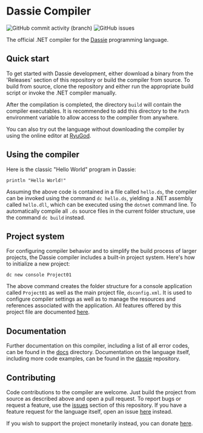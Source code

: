 # Dassie Compiler
<img alt="GitHub commit activity (branch)" src="https://img.shields.io/github/commit-activity/m/loschsoftware/dc"> <img alt="GitHub issues" src="https://img.shields.io/github/issues/loschsoftware/dc">

The official .NET compiler for the [Dassie](https://github.com/loschsoftware/dassie) programming language.

## Quick start
To get started with Dassie development, either download a binary from the 'Releases' section of this repository or build the compiler from source. To build from source, clone the repository and either run the appropriate build script or invoke the .NET compiler manually.

After the compilation is completed, the directory ``build`` will contain the compiler executables. It is recommended to add this directory to the ``Path`` environment variable to allow access to the compiler from anywhere.

You can also try out the language without downloading the compiler by using the online editor at [RyuGod](https://ryugod.com/pages/ide/dassie).

## Using the compiler
Here is the classic "Hello World" program in Dassie:
````dassie
println "Hello World!"
````
Assuming the above code is contained in a file called ``hello.ds``, the compiler can be invoked using the command ``dc hello.ds``, yielding a .NET assembly called ``hello.dll``, which can be executed using the ``dotnet`` command line. To automatically compile all ``.ds`` source files in the current folder structure, use the command ``dc build`` instead.

## Project system
For configuring compiler behavior and to simplify the build process of larger projects, the Dassie compiler includes a built-in project system. Here's how to initialize a new project:
````
dc new console Project01
````
The above command creates the folder structure for a console application called ``Project01`` as well as the main project file, ``dsconfig.xml``. It is used to configure compiler settings as well as to manage the resources and references associated with the application. All features offered by this project file are documented [here](https://github.com/loschsoftware/dc/blob/main/docs/Projects.md).

## Documentation
Further documentation on this compiler, including a list of all error codes, can be found in the [docs](https://github.com/loschsoftware/dc/blob/main/docs) directory. Documentation on the language itself, including more code examples, can be found in the [dassie](https://github.com/loschsoftware/dassie) repository.

## Contributing
Code contributions to the compiler are welcome. Just build the project from source as described above and open a pull request. To report bugs or request a feature, use the [issues](https://github.com/loschsoftware/dc/issues) section of this repository. If you have a feature request for the language itself, open an issue [here](https://github.com/loschsoftware/dassie/issues) instead.

If you wish to support the project monetarily instead, you can donate [here](https://www.paypal.com/donate/?hosted_button_id=R6XM6EX8WU9RN).

